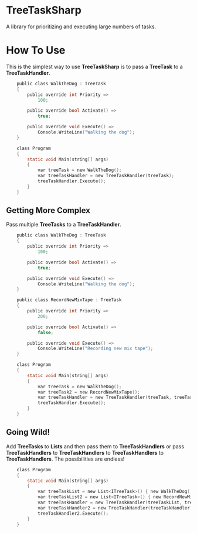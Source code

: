 # TreeTaskSharp
A library for prioritizing and executing large numbers of tasks.
# How To Use
This is the simplest way to use **TreeTaskSharp** is to pass a **TreeTask** to a **TreeTaskHandler**.
```c
    public class WalkTheDog : TreeTask
    {
        public override int Priority =>
	        100;

        public override bool Activate() =>
            true;

        public override void Execute() =>
            Console.WriteLine("Walking the dog");
    }
```
```c
    class Program
    {
        static void Main(string[] args)
        {
            var treeTask = new WalkTheDog();
            var treeTaskHandler = new TreeTaskHandler(treeTask);
            treeTaskHandler.Execute();
        }
    }
```
## Getting More Complex
Pass multiple **TreeTasks** to a **TreeTaskHandler**.
```c
    public class WalkTheDog : TreeTask
    {
        public override int Priority =>
	        100;

        public override bool Activate() =>
            true;

        public override void Execute() =>
            Console.WriteLine("Walking the dog");
    }
```
```c
    public class RecordNewMixTape : TreeTask
    {
        public override int Priority =>
	        200;

        public override bool Activate() =>
            false;

        public override void Execute() =>
            Console.WriteLine("Recording new mix tape");
    }
```
```c
    class Program
    {
        static void Main(string[] args)
        {
            var treeTask = new WalkTheDog();
            var treeTask2 = new RecordNewMixTape();
            var treeTaskHandler = new TreeTaskHandler(treeTask, treeTask2);
            treeTaskHandler.Execute();
        }
    }
```
## Going Wild!
Add **TreeTasks** to **Lists** and then pass them to **TreeTaskHandlers** or pass **TreeTaskHandlers** to **TreeTaskHandlers** to **TreeTaskHandlers** to **TreeTaskHandlers**. The possibilities are endless!
```c
    class Program
    {
        static void Main(string[] args)
        {
            var treeTaskList = new List<ITreeTask>() { new WalkTheDog() };
            var treeTaskList2 = new List<ITreeTask>() { new RecordNewMixTape() };
            var treeTaskHandler = new TreeTaskHandler(treeTaskList, treeTaskList2);
            var treeTaskHandler2 = new TreeTaskHandler(treeTaskHandler);
            treeTaskHandler2.Execute();
        }
    }
```